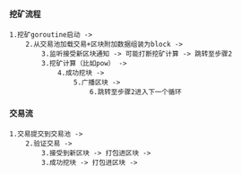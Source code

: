 #### 挖矿流程
    1.挖矿goroutine启动 -> 
        2.从交易池加载交易+区块附加数据组装为block -> 
            3.监听接受新区块通知 -> 可能打断挖矿计算 -> 跳转至步骤2
            3.挖矿计算（比如pow） -> 
                4.成功挖块 -> 
                    5.广播区块 -> 
                        6.跳转至步骤2进入下一个循环
                        

 
#### 交易流
    1.交易提交到交易池 -> 
        2.验证交易 -> 
            3.接受到新区块 -> 打包进区块 -> 
            3.成功挖块 -> 打包进区块 -> 


